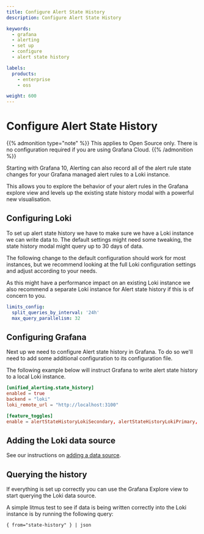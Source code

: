 ```yaml
---
title: Configure Alert State History
description: Configure Alert State History

keywords:
  - grafana
  - alerting
  - set up
  - configure
  - alert state history

labels:
  products:
    - enterprise
    - oss

weight: 600
---
```


# Configure Alert State History

{{% admonition type="note" %}}
This applies to Open Source only. There is no configuration required if you are using Grafana Cloud.
{{% /admonition %}}

Starting with Grafana 10, Alerting can also record all of the alert rule state changes for your Grafana managed alert rules to a Loki instance.

This allows you to explore the behavior of your alert rules in the Grafana explore view and levels up the existing state history modal with a powerful new visualisation.

<!-- image here, maybe the one from the blog? -->

## Configuring Loki

To set up alert state history we have to make sure we have a Loki instance we can write data to. The default settings might need some tweaking, the state history modal might query up to 30 days of data.

The following change to the default configuration should work for most instances, but we recommend looking at the full Loki configuration settings and adjust according to your needs.

As this might have a performance impact on an existing Loki instance we also recommend a separate Loki instance for Alert state history if this is of concern to you.

```yaml
limits_config:
  split_queries_by_interval: '24h'
  max_query_parallelism: 32
```

## Configuring Grafana

Next up we need to configure Alert state history in Grafana. To do so we'll need to add some additional configuration to its configuration file.

The following example below will instruct Grafana to write alert state history to a local Loki instance.

```toml
[unified_alerting.state_history]
enabled = true
backend = "loki"
loki_remote_url = "http://localhost:3100"

[feature_toggles]
enable = alertStateHistoryLokiSecondary, alertStateHistoryLokiPrimary, alertStateHistoryLokiOnly
```

<!-- TODO can we add some more info here about the feature flags and the various different supported setups with Loki as Primary / Secondary, etc? -->

## Adding the Loki data source

See our instructions on [adding a data source](/docs/grafana/latest/administration/data-source-management/).

## Querying the history

If everything is set up correctly you can use the Grafana Explore view to start querying the Loki data source.

A simple litmus test to see if data is being written correctly into the Loki instance is by running the following query:

```logQL
{ from="state-history" } | json
```
